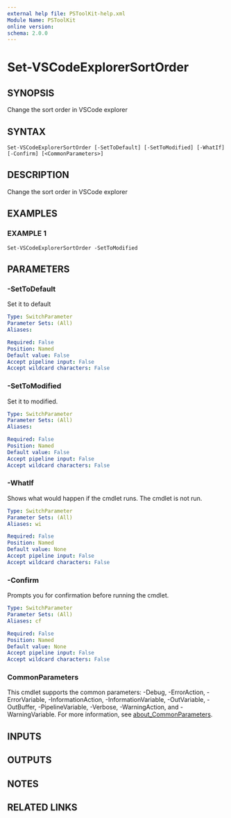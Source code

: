 ```yaml
---
external help file: PSToolKit-help.xml
Module Name: PSToolKit
online version:
schema: 2.0.0
---
```


# Set-VSCodeExplorerSortOrder

## SYNOPSIS
Change the sort order in VSCode explorer

## SYNTAX

```
Set-VSCodeExplorerSortOrder [-SetToDefault] [-SetToModified] [-WhatIf] [-Confirm] [<CommonParameters>]
```

## DESCRIPTION
Change the sort order in VSCode explorer

## EXAMPLES

### EXAMPLE 1
```
Set-VSCodeExplorerSortOrder -SetToModified
```

## PARAMETERS

### -SetToDefault
Set it to default

```yaml
Type: SwitchParameter
Parameter Sets: (All)
Aliases:

Required: False
Position: Named
Default value: False
Accept pipeline input: False
Accept wildcard characters: False
```

### -SetToModified
Set it to modified.

```yaml
Type: SwitchParameter
Parameter Sets: (All)
Aliases:

Required: False
Position: Named
Default value: False
Accept pipeline input: False
Accept wildcard characters: False
```

### -WhatIf
Shows what would happen if the cmdlet runs.
The cmdlet is not run.

```yaml
Type: SwitchParameter
Parameter Sets: (All)
Aliases: wi

Required: False
Position: Named
Default value: None
Accept pipeline input: False
Accept wildcard characters: False
```

### -Confirm
Prompts you for confirmation before running the cmdlet.

```yaml
Type: SwitchParameter
Parameter Sets: (All)
Aliases: cf

Required: False
Position: Named
Default value: None
Accept pipeline input: False
Accept wildcard characters: False
```

### CommonParameters
This cmdlet supports the common parameters: -Debug, -ErrorAction, -ErrorVariable, -InformationAction, -InformationVariable, -OutVariable, -OutBuffer, -PipelineVariable, -Verbose, -WarningAction, and -WarningVariable. For more information, see [about_CommonParameters](http://go.microsoft.com/fwlink/?LinkID=113216).

## INPUTS

## OUTPUTS

## NOTES

## RELATED LINKS
